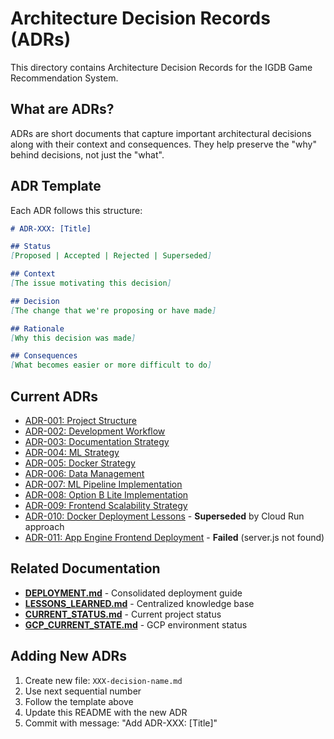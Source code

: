 # Architecture Decision Records (ADRs)

This directory contains Architecture Decision Records for the IGDB Game Recommendation System.

## What are ADRs?

ADRs are short documents that capture important architectural decisions along with their context and consequences. They help preserve the "why" behind decisions, not just the "what".

## ADR Template

Each ADR follows this structure:

```markdown
# ADR-XXX: [Title]

## Status
[Proposed | Accepted | Rejected | Superseded]

## Context
[The issue motivating this decision]

## Decision
[The change that we're proposing or have made]

## Rationale
[Why this decision was made]

## Consequences
[What becomes easier or more difficult to do]
```

## Current ADRs

- [ADR-001: Project Structure](001-project-structure.md)
- [ADR-002: Development Workflow](002-development-workflow.md)
- [ADR-003: Documentation Strategy](003-documentation-strategy.md)
- [ADR-004: ML Strategy](004-ml-strategy.md)
- [ADR-005: Docker Strategy](005-docker-strategy.md)
- [ADR-006: Data Management](006-data-management.md)
- [ADR-007: ML Pipeline Implementation](007-ml-pipeline-implementation.md)
- [ADR-008: Option B Lite Implementation](008-option-b-lite-implementation.md)
- [ADR-009: Frontend Scalability Strategy](009-frontend-scalability-strategy.md)
- [ADR-010: Docker Deployment Lessons](010-docker-deployment-lessons.md) - **Superseded** by Cloud Run approach
- [ADR-011: App Engine Frontend Deployment](011-app-engine-frontend-deployment.md) - **Failed** (server.js not found)

## Related Documentation

- **[DEPLOYMENT.md](../DEPLOYMENT.md)** - Consolidated deployment guide
- **[LESSONS_LEARNED.md](../LESSONS_LEARNED.md)** - Centralized knowledge base
- **[CURRENT_STATUS.md](../CURRENT_STATUS.md)** - Current project status
- **[GCP_CURRENT_STATE.md](../GCP_CURRENT_STATE.md)** - GCP environment status

## Adding New ADRs

1. Create new file: `XXX-decision-name.md`
2. Use next sequential number
3. Follow the template above
4. Update this README with the new ADR
5. Commit with message: "Add ADR-XXX: [Title]"
